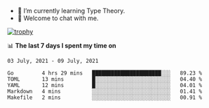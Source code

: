 <!--
### Hi there 👋

- 🤔 I was learning formal verification with Coq formally, but want to **build things** now.
- 😬 I am broadly interested in **computer systems** and **programming languages** (just a beginner 🥺).
- 🤩 (I hope I can) code for fun!

<img src="https://github-readme-stats.vercel.app/api?username=xxchan&show_icons=true&icon_color=0366d6&text_color=24292e&bg_color=ffffff&hide_title=true" />

---
-->


- 🌱 I’m currently learning Type Theory.
- 💬 Welcome to chat with me.


[![trophy](https://github-profile-trophy.vercel.app/?username=xxchan&theme=flat)](https://github.com/xxchan)


📊 **The last 7 days I spent my time on** 

<!--START_SECTION:waka-->
```text
03 July, 2021 - 09 July, 2021

Go         4 hrs 29 mins   ██████████████████████░░░   89.23 % 
TOML       13 mins         █░░░░░░░░░░░░░░░░░░░░░░░░   04.40 % 
YAML       12 mins         █░░░░░░░░░░░░░░░░░░░░░░░░   04.01 % 
Markdown   4 mins          ░░░░░░░░░░░░░░░░░░░░░░░░░   01.41 % 
Makefile   2 mins          ░░░░░░░░░░░░░░░░░░░░░░░░░   00.91 %
```
<!--END_SECTION:waka-->

<!--
**xxchan/xxchan** is a ✨ _special_ ✨ repository because its `README.md` (this file) appears on your GitHub profile.

Here are some ideas to get you started:

- 🔭 I’m currently working on ...
- 🌱 I’m currently learning ...
- 👯 I’m looking to collaborate on ...
- 🤔 I’m looking for help with ...
- 💬 Ask me about ...
- 📫 How to reach me: ...
- 😄 Pronouns: ...
- ⚡ Fun fact: ...
-->
